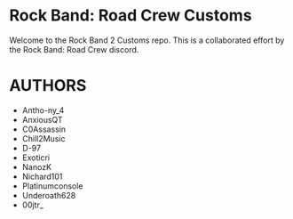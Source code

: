 # Rock Band: Road Crew Customs

Welcome to the Rock Band 2 Customs repo. This is a collaborated effort by the Rock Band: Road Crew discord.

# AUTHORS
* Antho-ny_4<br>
* AnxiousQT<br>
* C0Assassin<br>
* Chill2Music<br>
* D-97<br>
* Exoticri<br>
* NanozK<br>
* Nichard101<br>
* Platinumconsole<br>
* Underoath628
* 00jtr_
